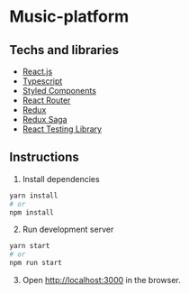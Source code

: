 # Music-platform

## Techs and libraries

* [React.js](https://reactjs.org/)
* [Typescript](https://testing-library.com/docs/react-testing-library/intro/)
* [Styled Components](https://reactjs.org/)
* [React Router](https://reactrouter.com/)
* [Redux](https://testing-library.com/docs/react-testing-library/intro/)
* [Redux Saga](https://testing-library.com/docs/react-testing-library/intro/)
* [React Testing Library](https://testing-library.com/docs/react-testing-library/intro/)


## Instructions

1. Install dependencies
```bash
yarn install
# or
npm install
```

2. Run development server
```bash
yarn start
# or
npm run start
```

3. Open [http://localhost:3000](http://localhost:3000) in the browser.
